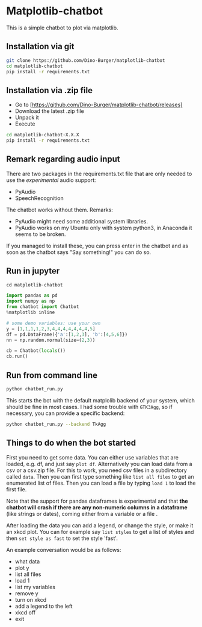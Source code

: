 # Matplotlib-chatbot
This is a simple chatbot to plot via matplotlib.

## Installation via git
```bash
git clone https://github.com/Dino-Burger/matplotlib-chatbot
cd matplotlib-chatbot
pip install -r requirements.txt
```

## Installation via .zip file
- Go to [https://github.com/Dino-Burger/matplotlib-chatbot/releases]
- Download the latest .zip file
- Unpack it
- Execute 
```bash
cd matplotlib-chatbot-X.X.X
pip install -r requirements.txt
```

## Remark regarding audio input
There are two packages in the requirements.txt file that are only needed to use the *experimental* audio support:
- PyAudio
- SpeechRecognition

The chatbot works without them. Remarks: 
- PyAudio might need some additional system libraries. 
- PyAudio works on my Ubuntu only with system python3, in Anaconda it seems to be broken.

If you managed to install these, you can press enter in the chatbot and as soon as the chatbot says "Say something!" you can do so.

## Run in jupyter
```python
cd matplotlib-chatbot

import pandas as pd
import numpy as np
from chatbot import Chatbot
%matplotlib inline

# some demo variables: use your own
y = [1,1,1,1,2,3,4,4,4,4,4,4,4,5]
df = pd.DataFrame({'a':[1,2,3], 'b':[4,5,6]})
nn = np.random.normal(size=(2,3))

cb = Chatbot(locals())
cb.run()
```

## Run from command line
```bash
python chatbot_run.py
```
This starts the bot with the default matplolib backend of your system, which should be fine in most cases. I had some trouble with `GTK3Agg`, so if necessary, you can provide a specific backend:
```bash
python chatbot_run.py --backend TkAgg
```

## Things to do when the bot started

First you need to get some data. You can either use variables that are loaded, e.g. df, and just say `plot df`. Alternatively you can load data from a csv or a csv.zip file. For this to work, you need csv files in a subdirectory called `data`. Then you can first type something like `list all files` to get an enumerated list of files. Then you can load a file by typing `load 1` to load the first file.

Note that the support for pandas dataframes is experimental and that **the chatbot will crash if there are any non-numeric columns in a dataframe** (like strings or dates), coming either from a variable or a file .

After loading the data you can add a legend, or change the style, or make it an xkcd plot. You can for example say `list styles` to get a list of styles and then `set style as fast` to set the style 'fast'. 

An example conversation would be as follows:
- what data
- plot y
- list all files
- load 1
- list my variables
- remove y
- turn on xkcd
- add a legend to the left
- xkcd off
- exit
